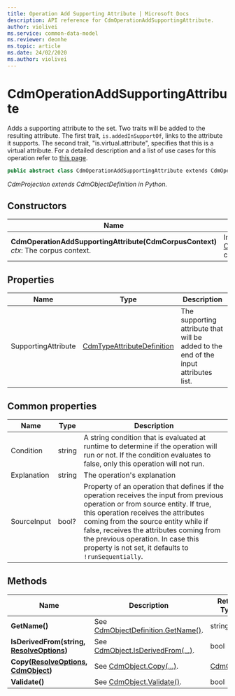 ```yaml
---
title: Operation Add Supporting Attribute | Microsoft Docs
description: API reference for CdmOperationAddSupportingAttribute.
author: violivei
ms.service: common-data-model
ms.reviewer: deonhe 
ms.topic: article
ms.date: 24/02/2020
ms.author: violivei
---
```


# CdmOperationAddSupportingAttribute

Adds a supporting attribute to the set. Two traits will be added to the resulting attribute. The first trait, `is.addedInSupportOf`, links to the attribute it supports. The second trait, "is.virtual.attribute", specifies that this is a virtual attribute. For a detailed description and a list of use cases for this operation refer to [this page](../../../../sdk/projections/addsupportingattribute.md).

```csharp
public abstract class CdmOperationAddSupportingAttribute extends CdmOperationBase
```

*CdmProjection extends CdmObjectDefinition in Python.*

## Constructors

|Name|Description|
|---|---|
|**CdmOperationAddSupportingAttribute(CdmCorpusContext)**<br/>*ctx*: The corpus context.<br/>|Initializes a new instance of the [CdmOperationAddSupportingAttribute](addsupportingattribute.md) class.|

## Properties

|Name|Type|Description|
|---|---|---|
|SupportingAttribute|[CdmTypeAttributeDefinition](..\typeattribute.md)|The supporting attribute that will be added to the end of the input attributes list.

## Common properties

|Name|Type|Description|
|---|---|---|
|Condition|string|A string condition that is evaluated at runtime to determine if the operation will run or not. If the condition evaluates to false, only this operation will not run.
|Explanation|string|The operation's explanation
|SourceInput|bool?|Property of an operation that defines if the operation receives the input from previous operation or from source entity. If true, this operation receives the attributes coming from the source entity while if false, receives the attributes coming from the previous operation. In case this property is not set, it defaults to `!runSequentially`.

## Methods

|Name|Description|Return Type|
|---|---|---|
|**GetName()**|See [CdmObjectDefinition.GetName()](cdmobjectdefinition.md#methods).|string|
|**IsDerivedFrom(string, [ResolveOptions](../utilities/resolveoptions.md))**|See  [CdmObject.IsDerivedFrom(...)](cdmobject.md#methods).|bool|
|**Copy([ResolveOptions](../utilities/resolveoptions.md), [CdmObject](cdmobject.md))**|See [CdmObject.Copy(...)](cdmobject.md#methods).|[CdmObject](cdmobject.md)|
|**Validate()**|See [CdmObject.Validate()](cdmobject.md#methods).|bool|
